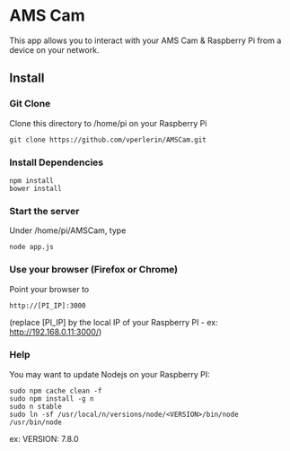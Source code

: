 # AMS Cam

This app allows you to interact with your AMS Cam & Raspberry Pi from a device on your network.

## Install


### Git Clone
Clone this directory to /home/pi  on your Raspberry Pi
```
git clone https://github.com/vperlerin/AMSCam.git
```

### Install Dependencies 
```
npm install 
bower install
```

### Start the server
Under /home/pi/AMSCam, type
```
node app.js
```

### Use your browser (Firefox or Chrome)
Point your browser to 
```
http://[PI_IP]:3000
```
(replace [PI_IP] by the local IP of your Raspberry PI - ex: http://192.168.0.11:3000/)


### Help
You may want to update Nodejs on your Raspberry PI:
```
sudo npm cache clean -f
sudo npm install -g n
sudo n stable
sudo ln -sf /usr/local/n/versions/node/<VERSION>/bin/node /usr/bin/node 
```
ex: VERSION: 7.8.0